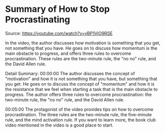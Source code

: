 # Summary of How to Stop Procrastinating

Source: https://youtube.com/watch?v=yBP1VjO9RSE

In the video, the author discusses how motivation is something that you get, not something that you have. He goes on to discuss how momentum is the main obstacle to progress, and offers three rules to overcome procrastination. These rules are the two-minute rule, the "no no" rule, and the David Allen rule.

Detail Summary: 
00:00:00
The author discusses the concept of "motivation" and how it is not something that you have, but something that you get. He goes on to discuss the concept of "momentum" and how it is the resistance that we feel when starting a task that is the main obstacle to progress. The author offers three rules to overcome procrastination: the two-minute rule, the "no no" rule, and the David Allen rule.

00:05:00
The protagonist of the video provides tips on how to overcome procrastination. The three rules are the two-minute rule, the five-minute rule, and the mind activation rule. If you want to learn more, the book club video mentioned in the video is a good place to start.

